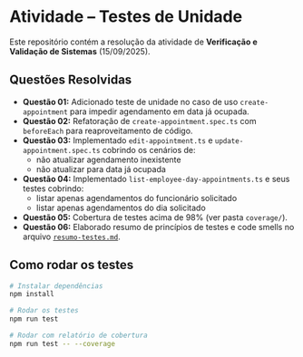 # Atividade – Testes de Unidade

Este repositório contém a resolução da atividade de **Verificação e Validação de Sistemas** (15/09/2025).

## Questões Resolvidas

- **Questão 01:** Adicionado teste de unidade no caso de uso `create-appointment` para impedir agendamento em data já ocupada.  
- **Questão 02:** Refatoração de `create-appointment.spec.ts` com `beforeEach` para reaproveitamento de código.  
- **Questão 03:** Implementado `edit-appointment.ts` e `update-appointment.spec.ts` cobrindo os cenários de:
  - não atualizar agendamento inexistente  
  - não atualizar para data já ocupada  
- **Questão 04:** Implementado `list-employee-day-appointments.ts` e seus testes cobrindo:
  - listar apenas agendamentos do funcionário solicitado  
  - listar apenas agendamentos do dia solicitado  
- **Questão 05:** Cobertura de testes acima de 98% (ver pasta `coverage/`).  
- **Questão 06:** Elaborado resumo de princípios de testes e code smells no arquivo [`resumo-testes.md`](./resumo-testes.md).

## Como rodar os testes

```bash
# Instalar dependências
npm install

# Rodar os testes
npm run test

# Rodar com relatório de cobertura
npm run test -- --coverage
